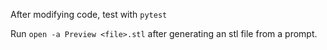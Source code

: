 After modifying code, test with `pytest`

Run `open -a Preview <file>.stl` after generating an stl file from a prompt.

